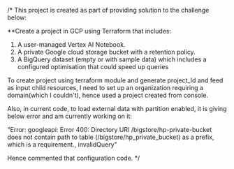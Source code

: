 /*
This project is created as part of providing solution to the challenge below:

**Create a project in GCP using Terraform that includes:
1) A user-managed Vertex AI Notebook.
2) A private Google cloud storage bucket with a retention policy.
3) A BigQuery dataset (empty or with sample data) which includes a configured optimisation that could speed up queries

To create project using terraform module and generate project_Id and feed as input child resources, I need to set up an organization requiring a domain(which I couldn't), hence used a project created from console.

Also, in current code, to load external data with partition enabled, it is giving below error and am currently working on it:

"Error: googleapi: Error 400: Directory URI /bigstore/hp-private-bucket does not contain path to table (/bigstore/hp_private_bucket) as a prefix, which is a requirement., invalidQuery"

Hence commented that configuration code.
*/

